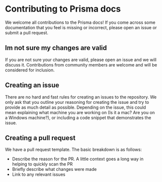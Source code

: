 # Contributing to Prisma docs

We welcome all contributions to the Prisma docs! If you come across some documentation that you feel is missing or incorrect, please open an issue or submit a pull request.

## Im not sure my changes are valid

If you are not sure your changes are valid, please open an issue and we will discuss it. Contributions from community members are welcome and will be considered for inclusion.

## Creating an issue

There are no hard and fast rules for creating an issues to the repository. We only ask that you outline your reasoning for creating the issue and try to provide as much detail as possible. Depending on the issue, this could mean explaining what machine you are working on (Is it a mac? Are you on a Windows machine?), or including a code snippet that demonstrates the issue.

## Creating a pull request

We have a pull request template. The basic breakdown is as follows:

- Describe the reason for the PR. A little context goes a long way in helping to quickly scan the PR
- Briefly describe what changes were made
- Link to any relevant issues
